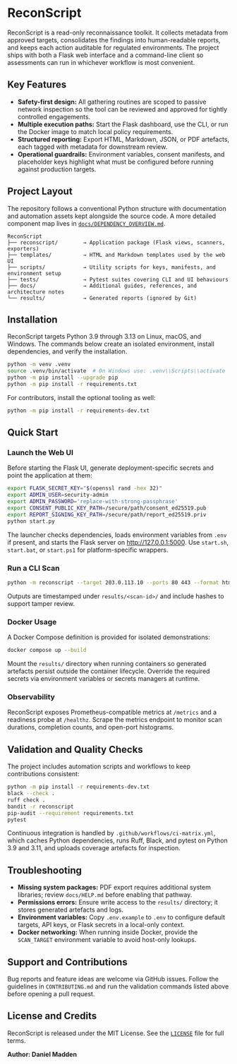 # ReconScript

ReconScript is a read-only reconnaissance toolkit. It collects metadata from approved targets, consolidates the findings into human-readable reports, and keeps each action auditable for regulated environments. The project ships with both a Flask web interface and a command-line client so assessments can run in whichever workflow is most convenient.

## Key Features
- **Safety-first design:** All gathering routines are scoped to passive network inspection so the tool can be reviewed and approved for tightly controlled engagements.
- **Multiple execution paths:** Start the Flask dashboard, use the CLI, or run the Docker image to match local policy requirements.
- **Structured reporting:** Export HTML, Markdown, JSON, or PDF artefacts, each tagged with metadata for downstream review.
- **Operational guardrails:** Environment variables, consent manifests, and placeholder keys highlight what must be configured before running against production targets.

## Project Layout
The repository follows a conventional Python structure with documentation and automation assets kept alongside the source code. A more detailed component map lives in [`docs/DEPENDENCY_OVERVIEW.md`](docs/DEPENDENCY_OVERVIEW.md).

```
ReconScript
├── reconscript/        → Application package (Flask views, scanners, exporters)
├── templates/          → HTML and Markdown templates used by the web UI
├── scripts/            → Utility scripts for keys, manifests, and environment setup
├── tests/              → Pytest suites covering CLI and UI behaviours
├── docs/               → Additional guides, references, and architecture notes
└── results/            → Generated reports (ignored by Git)
```

## Installation
ReconScript targets Python 3.9 through 3.13 on Linux, macOS, and Windows. The commands below create an isolated environment, install dependencies, and verify the installation.

```bash
python -m venv .venv
source .venv/bin/activate  # On Windows use: .venv\\Scripts\\activate
python -m pip install --upgrade pip
python -m pip install -r requirements.txt
```

For contributors, install the optional tooling as well:

```bash
python -m pip install -r requirements-dev.txt
```

## Quick Start
### Launch the Web UI
Before starting the Flask UI, generate deployment-specific secrets and point the application at them:

```bash
export FLASK_SECRET_KEY="$(openssl rand -hex 32)"
export ADMIN_USER=security-admin
export ADMIN_PASSWORD='replace-with-strong-passphrase'
export CONSENT_PUBLIC_KEY_PATH=/secure/path/consent_ed25519.pub
export REPORT_SIGNING_KEY_PATH=/secure/path/report_ed25519.priv
python start.py
```
The launcher checks dependencies, loads environment variables from `.env` if present, and starts the Flask server on <http://127.0.0.1:5000>. Use `start.sh`, `start.bat`, or `start.ps1` for platform-specific wrappers.

### Run a CLI Scan
```bash
python -m reconscript --target 203.0.113.10 --ports 80 443 --format html
```
Outputs are timestamped under `results/<scan-id>/` and include hashes to support tamper review.

### Docker Usage
A Docker Compose definition is provided for isolated demonstrations:

```bash
docker compose up --build
```

Mount the `results/` directory when running containers so generated artefacts persist outside the container lifecycle. Override the required secrets via environment variables or secrets managers at runtime.

### Observability
ReconScript exposes Prometheus-compatible metrics at `/metrics` and a readiness probe at `/healthz`. Scrape the metrics endpoint to monitor scan durations, completion counts, and open-port histograms.

## Validation and Quality Checks
The project includes automation scripts and workflows to keep contributions consistent:

```bash
python -m pip install -r requirements-dev.txt
black --check .
ruff check .
bandit -r reconscript
pip-audit --requirement requirements.txt
pytest
```

Continuous integration is handled by `.github/workflows/ci-matrix.yml`, which caches Python dependencies, runs Ruff, Black, and pytest on Python 3.9 and 3.11, and uploads coverage artefacts for inspection.

## Troubleshooting
- **Missing system packages:** PDF export requires additional system libraries; review `docs/HELP.md` before enabling that pathway.
- **Permissions errors:** Ensure write access to the `results/` directory; it stores generated artefacts and logs.
- **Environment variables:** Copy `.env.example` to `.env` to configure default targets, API keys, or Flask secrets in a local-only context.
- **Docker networking:** When running inside Docker, provide the `SCAN_TARGET` environment variable to avoid host-only lookups.

## Support and Contributions
Bug reports and feature ideas are welcome via GitHub issues. Follow the guidelines in `CONTRIBUTING.md` and run the validation commands listed above before opening a pull request.

## License and Credits
ReconScript is released under the MIT License. See the [`LICENSE`](LICENSE) file for full terms.

**Author: Daniel Madden**
